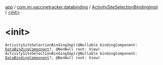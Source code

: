 [app](../../index.md) / [com.jnj.vaccinetracker.databinding](../index.md) / [ActivitySiteSelectionBindingImpl](index.md) / [&lt;init&gt;](./-init-.md)

# &lt;init&gt;

`ActivitySiteSelectionBindingImpl(@Nullable bindingComponent: `[`DataBindingComponent`](../../androidx.databinding/-data-binding-component.md)`?, @NonNull root: View)`
`ActivitySiteSelectionBindingImpl(@Nullable bindingComponent: `[`DataBindingComponent`](../../androidx.databinding/-data-binding-component.md)`?, @NonNull root: View)`